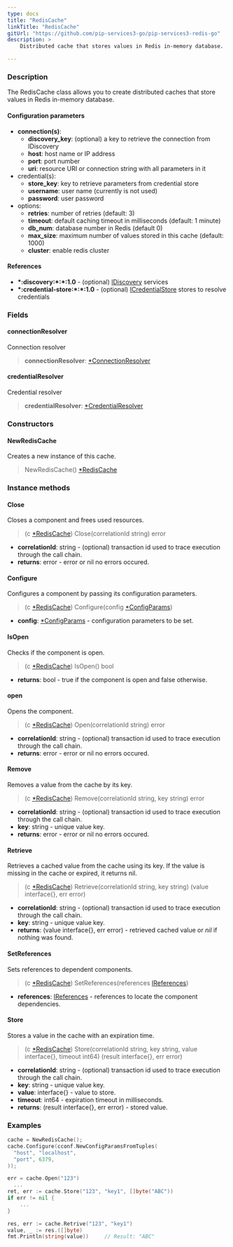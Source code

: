 ```yaml
---
type: docs
title: "RedisCache"
linkTitle: "RedisCache"
gitUrl: "https://github.com/pip-services3-go/pip-services3-redis-go"
description: >
    Distributed cache that stores values in Redis in-memory database.

---
```


### Description

The RedisCache class allows you to create distributed caches that store values in Redis in-memory database.

#### Configuration parameters

- **connection(s)**:
    - **discovery_key**: (optional) a key to retrieve the connection from IDiscovery
    - **host**: host name or IP address
    - **port**: port number
    - **uri**: resource URI or connection string with all parameters in it
- credential(s):
    - **store_key**: key to retrieve parameters from credential store
    - **username**: user name (currently is not used)
    - **password**: user password
- options:
    - **retries**: number of retries (default: 3)
    - **timeout**: default caching timeout in milliseconds (default: 1 minute)
    - **db_num**: database number in Redis  (default 0)
    - **max_size**: maximum number of values stored in this cache (default: 1000)
    - **cluster**: enable redis cluster


#### References
- **\*:discovery:\*:\*:1.0** - (optional) [IDiscovery](../../../components/connect/idiscovery) services
- **\*:credential-store:\*:\*:1.0** - (optional) [ICredentialStore](../../../components/auth/icredential_store) stores to resolve credentials


### Fields

<span class="hide-title-link">

#### connectionResolver
Connection resolver
> **connectionResolver**: [*ConnectionResolver](../../../components/connect/connection_resolver) 

#### credentialResolver
Credential resolver
> **credentialResolver**: [*CredentialResolver](../../../components/auth/credential_resolver) 

</span>

### Constructors

#### NewRedisCache
Creates a new instance of this cache.

> NewRedisCache() [*RedisCache]()

### Instance methods

#### Close
Closes a component and frees used resources.

> (c [*RedisCache]()) Close(correlationId string) error

- **correlationId**: string - (optional) transaction id used to trace execution through the call chain.
- **returns**: error - error or nil no errors occured.

#### Configure
Configures a component by passing its configuration parameters.

> (c [*RedisCache]()) Configure(config [*ConfigParams](../../../commons/config/config_params))

- **config**: [*ConfigParams](../../../commons/config/config_params) - configuration parameters to be set.


#### IsOpen
Checks if the component is open.

> (c [*RedisCache]()) IsOpen() bool

- **returns**: bool - true if the component is open and false otherwise.

#### open
Opens the component.

> (c [*RedisCache]()) Open(correlationId string) error

- **correlationId**: string - (optional) transaction id used to trace execution through the call chain.
- **returns**: error - error or nil no errors occured.

#### Remove
Removes a value from the cache by its key.

> (c [*RedisCache]()) Remove(correlationId string, key string) error

- **correlationId**: string - (optional) transaction id used to trace execution through the call chain.
- **key**: string - unique value key.
- **returns**: error - error or nil no errors occured.

#### Retrieve
Retrieves a cached value from the cache using its key.
If the value is missing in the cache or expired, it returns nil.

> (c [*RedisCache]()) Retrieve(correlationId string, key string) (value interface{}, err error)

- **correlationId**: string - (optional) transaction id used to trace execution through the call chain.
- **key**: string - unique value key.
- **returns**: (value interface{}, err error) - retrieved cached value or *nil* if nothing was found.

#### SetReferences
Sets references to dependent components.

> (c [*RedisCache]()) SetReferences(references [IReferences](../../../commons/refer/ireferences))

- **references**: [IReferences](../../../commons/refer/ireferences) - references to locate the component dependencies.


#### Store
Stores a value in the cache with an expiration time.

> (c [*RedisCache]()) Store(correlationId string, key string, value interface{}, timeout int64) (result interface{}, err error)

- **correlationId**: string - (optional) transaction id used to trace execution through the call chain.
- **key**: string - unique value key.
- **value**: interface{} - value to store.
- **timeout**: int64 - expiration timeout in milliseconds.
- **returns**: (result interface{}, err error) - stored value.


### Examples
```go
cache = NewRedisCache();
cache.Configure(cconf.NewConfigParamsFromTuples(
  "host", "localhost",
  "port", 6379,
));

err = cache.Open("123")
  ...
ret, err := cache.Store("123", "key1", []byte("ABC"))
if err != nil {
	...
}

res, err := cache.Retrive("123", "key1")
value, _ := res.([]byte)
fmt.Println(string(value))     // Result: "ABC"

```
